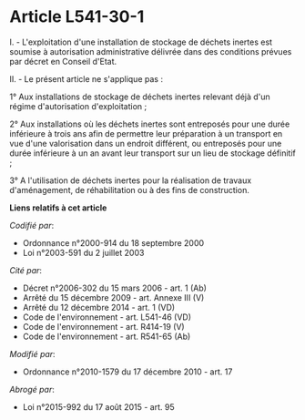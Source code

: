 # Article L541-30-1

I. - L'exploitation d'une installation de stockage de déchets inertes est soumise à autorisation administrative délivrée dans
des conditions prévues par décret en Conseil d'Etat.

II. - Le présent article ne s'applique pas :

1° Aux installations de stockage de déchets inertes relevant déjà d'un régime d'autorisation d'exploitation ;

2° Aux installations où les déchets inertes sont entreposés pour une durée inférieure à trois ans afin de permettre leur
préparation à un transport en vue d'une valorisation dans un endroit différent, ou entreposés pour une durée inférieure à un
an avant leur transport sur un lieu de stockage définitif ;

3° A l'utilisation de déchets inertes pour la réalisation de travaux d'aménagement, de réhabilitation ou à des fins de
construction.

**Liens relatifs à cet article**

_Codifié par_:

  - Ordonnance n°2000-914 du 18 septembre 2000
  - Loi n°2003-591 du 2 juillet 2003

_Cité par_:

  - Décret n°2006-302 du 15 mars 2006 - art. 1 (Ab)
  - Arrêté du 15 décembre 2009 - art. Annexe III (V)
  - Arrêté du 12 décembre 2014 - art. 1 (VD)
  - Code de l'environnement - art. L541-46 (VD)
  - Code de l'environnement - art. R414-19 (V)
  - Code de l'environnement - art. R541-65 (Ab)

_Modifié par_:

  - Ordonnance n°2010-1579 du 17 décembre 2010 - art. 17

_Abrogé par_:

  - Loi n°2015-992 du 17 août 2015 - art. 95
